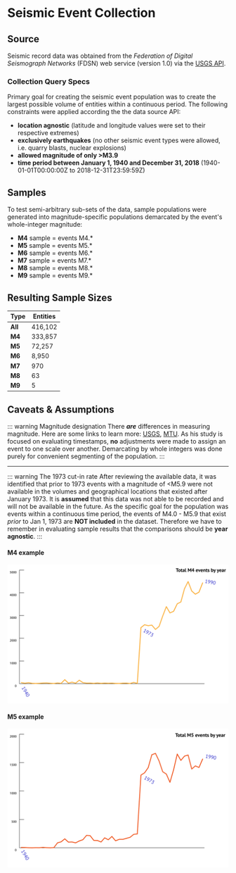 # Seismic Event Collection

## Source

Seismic record data was obtained from the _Federation of Digital Seismograph Networks_ (FDSN) web service (version 1.0) via the [USGS API](https://earthquake.usgs.gov/fdsnws/event/1/). 

### Collection Query Specs

Primary goal for creating the seismic event population was to create the largest possible volume of entities within a continuous period. The following constraints were applied according the the data source API:

- **location agnostic** (latitude and longitude values were set to their respective extremes)
- **exclusively earthquakes** (no other seismic event types were allowed, i.e. quarry blasts, nuclear explosions)
- **allowed magnitude of only >M3.9**
- **time period between January 1, 1940 and December 31, 2018** (1940-01-01T00:00:00Z to 2018-12-31T23:59:59Z)

## Samples

To test semi-arbitrary sub-sets of the data, sample populations were generated into magnitude-specific populations demarcated by the event's whole-integer magnitude:
 
 - **M4** sample = events M4.*
 - **M5** sample = events M5.*
 - **M6** sample = events M6.*
 - **M7** sample = events M7.*
 - **M8** sample = events M8.*
 - **M9** sample = events M9.*

## Resulting Sample Sizes

| Type    | Entities |
| ------- | -------- |
| **All** | 416,102  |
| **M4**  | 333,857  |
| **M5**  | 72,257   |
| **M6**  | 8,950    |
| **M7**  | 970      |
| **M8**  | 63       |
| **M9**  | 5        |

 ## Caveats & Assumptions
 
::: warning Magnitude designation
There ***are*** differences in measuring magnitude. Here are some links to learn more: [USGS](https://earthquake.usgs.gov/learn/glossary/?term=magnitude), [MTU](http://www.geo.mtu.edu/UPSeis/intensity.html). As his study is focused on evaluating timestamps, **no** adjustments were made to assign an event to one scale over another. Demarcating by whole integers was done purely for convenient segmenting of the population.
:::

---

::: warning The 1973 cut-in rate
After reviewing the available data, it was identified that prior to 1973 events with a magnitude of <M5.9 were not available in the volumes and geographical locations that existed after January 1973. It is **assumed** that this data was not able to be recorded and will not be available in the future. As the specific goal for the population was events within a continuous time period, the events of M4.0 - M5.9 that exist _prior_ to Jan 1, 1973 are **NOT included** in the dataset. Therefore we have to remember in evaluating sample results that the comparisons should be **year agnostic**.
:::

#### M4 example

![M4 1973 Cut-in](../_media/graphs/single-yr-m4s.svg 'M4 events cut-in rate')

#### M5 example

![M5 1973 Cut-in](../_media/graphs/single-yr-m5s.svg 'M5 events cut-in rate')